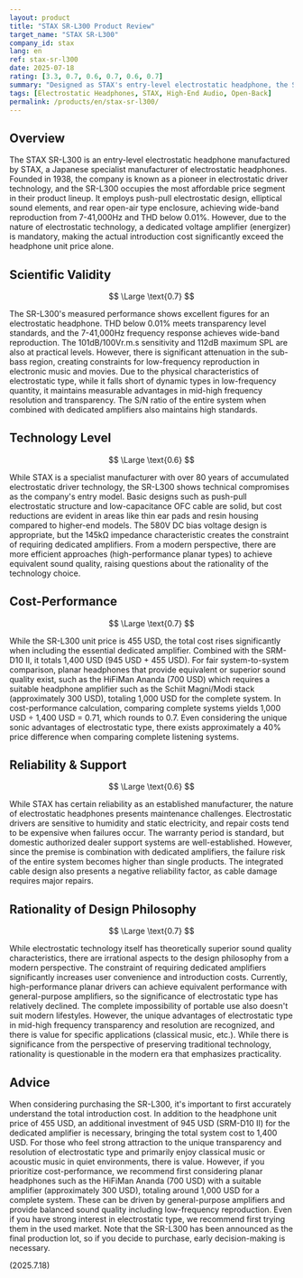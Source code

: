 ```yaml
---
layout: product
title: "STAX SR-L300 Product Review"
target_name: "STAX SR-L300"
company_id: stax
lang: en
ref: stax-sr-l300
date: 2025-07-18
rating: [3.3, 0.7, 0.6, 0.7, 0.6, 0.7]
summary: "Designed as STAX's entry-level electrostatic headphone, the SR-L300 delivers the characteristic transparency and resolution of electrostatic technology, achieving reasonable cost-performance even when combined with its dedicated amplifier compared to equivalent products"
tags: [Electrostatic Headphones, STAX, High-End Audio, Open-Back]
permalink: /products/en/stax-sr-l300/
---
```


## Overview

The STAX SR-L300 is an entry-level electrostatic headphone manufactured by STAX, a Japanese specialist manufacturer of electrostatic headphones. Founded in 1938, the company is known as a pioneer in electrostatic driver technology, and the SR-L300 occupies the most affordable price segment in their product lineup. It employs push-pull electrostatic design, elliptical sound elements, and rear open-air type enclosure, achieving wide-band reproduction from 7-41,000Hz and THD below 0.01%. However, due to the nature of electrostatic technology, a dedicated voltage amplifier (energizer) is mandatory, making the actual introduction cost significantly exceed the headphone unit price alone.

## Scientific Validity

$$ \Large \text{0.7} $$

The SR-L300's measured performance shows excellent figures for an electrostatic headphone. THD below 0.01% meets transparency level standards, and the 7-41,000Hz frequency response achieves wide-band reproduction. The 101dB/100Vr.m.s sensitivity and 112dB maximum SPL are also at practical levels. However, there is significant attenuation in the sub-bass region, creating constraints for low-frequency reproduction in electronic music and movies. Due to the physical characteristics of electrostatic type, while it falls short of dynamic types in low-frequency quantity, it maintains measurable advantages in mid-high frequency resolution and transparency. The S/N ratio of the entire system when combined with dedicated amplifiers also maintains high standards.

## Technology Level

$$ \Large \text{0.6} $$

While STAX is a specialist manufacturer with over 80 years of accumulated electrostatic driver technology, the SR-L300 shows technical compromises as the company's entry model. Basic designs such as push-pull electrostatic structure and low-capacitance OFC cable are solid, but cost reductions are evident in areas like thin ear pads and resin housing compared to higher-end models. The 580V DC bias voltage design is appropriate, but the 145kΩ impedance characteristic creates the constraint of requiring dedicated amplifiers. From a modern perspective, there are more efficient approaches (high-performance planar types) to achieve equivalent sound quality, raising questions about the rationality of the technology choice.

## Cost-Performance

$$ \Large \text{0.7} $$

While the SR-L300 unit price is 455 USD, the total cost rises significantly when including the essential dedicated amplifier. Combined with the SRM-D10 II, it totals 1,400 USD (945 USD + 455 USD). For fair system-to-system comparison, planar headphones that provide equivalent or superior sound quality exist, such as the HiFiMan Ananda (700 USD) which requires a suitable headphone amplifier such as the Schiit Magni/Modi stack (approximately 300 USD), totaling 1,000 USD for the complete system. In cost-performance calculation, comparing complete systems yields 1,000 USD ÷ 1,400 USD = 0.71, which rounds to 0.7. Even considering the unique sonic advantages of electrostatic type, there exists approximately a 40% price difference when comparing complete listening systems.

## Reliability & Support

$$ \Large \text{0.6} $$

While STAX has certain reliability as an established manufacturer, the nature of electrostatic headphones presents maintenance challenges. Electrostatic drivers are sensitive to humidity and static electricity, and repair costs tend to be expensive when failures occur. The warranty period is standard, but domestic authorized dealer support systems are well-established. However, since the premise is combination with dedicated amplifiers, the failure risk of the entire system becomes higher than single products. The integrated cable design also presents a negative reliability factor, as cable damage requires major repairs.

## Rationality of Design Philosophy

$$ \Large \text{0.7} $$

While electrostatic technology itself has theoretically superior sound quality characteristics, there are irrational aspects to the design philosophy from a modern perspective. The constraint of requiring dedicated amplifiers significantly increases user convenience and introduction costs. Currently, high-performance planar drivers can achieve equivalent performance with general-purpose amplifiers, so the significance of electrostatic type has relatively declined. The complete impossibility of portable use also doesn't suit modern lifestyles. However, the unique advantages of electrostatic type in mid-high frequency transparency and resolution are recognized, and there is value for specific applications (classical music, etc.). While there is significance from the perspective of preserving traditional technology, rationality is questionable in the modern era that emphasizes practicality.

## Advice

When considering purchasing the SR-L300, it's important to first accurately understand the total introduction cost. In addition to the headphone unit price of 455 USD, an additional investment of 945 USD (SRM-D10 II) for the dedicated amplifier is necessary, bringing the total system cost to 1,400 USD. For those who feel strong attraction to the unique transparency and resolution of electrostatic type and primarily enjoy classical music or acoustic music in quiet environments, there is value. However, if you prioritize cost-performance, we recommend first considering planar headphones such as the HiFiMan Ananda (700 USD) with a suitable amplifier (approximately 300 USD), totaling around 1,000 USD for a complete system. These can be driven by general-purpose amplifiers and provide balanced sound quality including low-frequency reproduction. Even if you have strong interest in electrostatic type, we recommend first trying them in the used market. Note that the SR-L300 has been announced as the final production lot, so if you decide to purchase, early decision-making is necessary.

(2025.7.18)